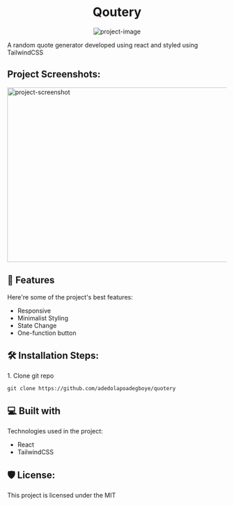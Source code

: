 <h1 align="center" id="title">Qoutery</h1>

<p align="center"><img src="https://socialify.git.ci/adedolapoadegboye/quotery/image?description=1&amp;forks=1&amp;issues=1&amp;language=1&amp;name=1&amp;owner=1&amp;pattern=Brick%20Wall&amp;pulls=1&amp;stargazers=1&amp;theme=Dark" alt="project-image"></p>

<p id="description">A random quote generator developed using react and styled using TailwindCSS</p>

<h2>Project Screenshots:</h2>

<img src="https://github.com/adedolapoadegboye/quotery/blob/main/Image%202023-11-26%20at%207.30%20PM.jpeg" alt="project-screenshot" width="800" height="400/">

  
  
<h2>🧐 Features</h2>

Here're some of the project's best features:

*   Responsive
*   Minimalist Styling
*   State Change
*   One-function button

<h2>🛠️ Installation Steps:</h2>

<p>1. Clone git repo</p>

```
git clone https://github.com/adedolapoadegboye/quotery
```

  
  
<h2>💻 Built with</h2>

Technologies used in the project:

*   React
*   TailwindCSS

<h2>🛡️ License:</h2>

This project is licensed under the MIT
